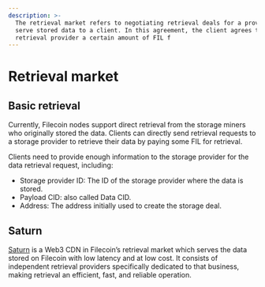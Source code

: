 ```yaml
---
description: >-
  The retrieval market refers to negotiating retrieval deals for a provider to
  serve stored data to a client. In this agreement, the client agrees to pay the
  retrieval provider a certain amount of FIL f
---
```


# Retrieval market

## Basic retrieval

Currently, Filecoin nodes support direct retrieval from the storage miners who originally stored the data. Clients can directly send retrieval requests to a storage provider to retrieve their data by paying some FIL for retrieval.

Clients need to provide enough information to the storage provider for the data retrieval request, including:

* Storage provider ID: The ID of the storage provider where the data is stored.
* Payload CID: also called Data CID.
* Address: The address initially used to create the storage deal.

## Saturn

[Saturn](https://saturn.tech/) is a Web3 CDN in Filecoin’s retrieval market which serves the data stored on Filecoin with low latency and at low cost. It consists of independent retrieval providers specifically dedicated to that business, making retrieval an efficient, fast, and reliable operation.

